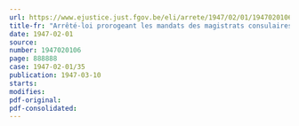 ```yaml
---
url: https://www.ejustice.just.fgov.be/eli/arrete/1947/02/01/1947020106/justel
title-fr: "Arrêté-loi prorogeant les mandats des magistrats consulaires"
date: 1947-02-01
source:
number: 1947020106
page: 888888
case: 1947-02-01/35
publication: 1947-03-10
starts:
modifies:
pdf-original:
pdf-consolidated:
---
```


